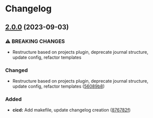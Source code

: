 # Changelog

## [2.0.0](https://github.com/simao-ferreira/obsidian-template/compare/v1.3.0...v2.0.0) (2023-09-03)


### ⚠ BREAKING CHANGES

* Restructure based on projects plugin, deprecate journal structure, update config, refactor templates

### Changed

* Restructure based on projects plugin, deprecate journal structure, update config, refactor templates ([56089b8](https://github.com/simao-ferreira/obsidian-template/commit/56089b8a865e942e61982129504719bcd6055e64))


### Added

* **cicd:** Add makefile, update changelog creation ([876782f](https://github.com/simao-ferreira/obsidian-template/commit/876782f2593899ff300b30a4a3a1928df266b03c))
